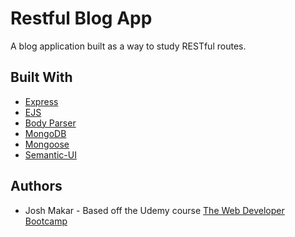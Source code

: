# Restful Blog App

A blog application built as a way to study RESTful routes.

## Built With

* [Express](https://www.npmjs.com/package/express)
* [EJS](https://www.npmjs.com/package/ejs)
* [Body Parser](https://www.npmjs.com/package/body-parser)
* [MongoDB](https://www.mongodb.com/)
* [Mongoose](https://www.npmjs.com/package/mongoose)
* [Semantic-UI](https://semantic-ui.com/)

## Authors

* Josh Makar - Based off the Udemy course [The Web Developer Bootcamp](https://www.udemy.com/the-web-developer-bootcamp)